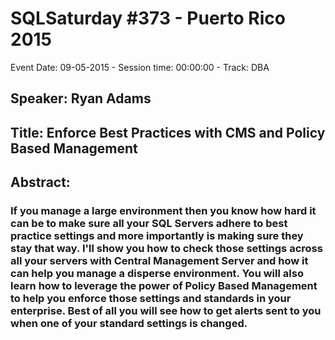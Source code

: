 # SQLSaturday #373 - Puerto Rico 2015
Event Date: 09-05-2015 - Session time: 00:00:00 - Track: DBA
## Speaker: Ryan Adams
## Title: Enforce Best Practices with CMS and Policy Based Management
## Abstract:
### If you manage a large environment then you know how hard it can be to make sure all your SQL Servers adhere to best practice settings and more importantly is making sure they stay that way.  I'll show you how to check those settings across all your servers with Central Management Server and how it can help you manage a disperse environment.  You will also learn how to leverage the power of Policy Based Management to help you enforce those settings and standards in your enterprise.  Best of all you will see how to get alerts sent to you when one of your standard settings is changed.
